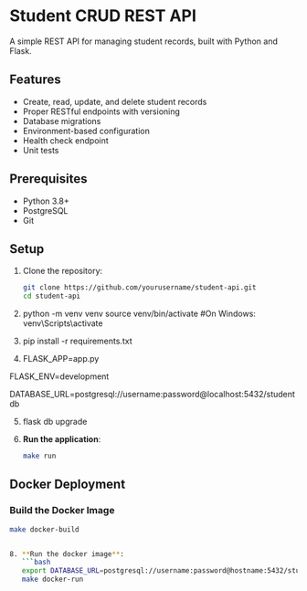 # Student CRUD REST API

A simple REST API for managing student records, built with Python and Flask.

## Features

- Create, read, update, and delete student records
- Proper RESTful endpoints with versioning
- Database migrations
- Environment-based configuration
- Health check endpoint
- Unit tests

## Prerequisites

- Python 3.8+
- PostgreSQL
- Git

## Setup

1. Clone the repository:
   ```bash
   git clone https://github.com/yourusername/student-api.git
   cd student-api

2. python -m venv venv
source venv/bin/activate  #On Windows: venv\Scripts\activate

3. pip install -r requirements.txt

4. FLASK_APP=app.py

FLASK_ENV=development

DATABASE_URL=postgresql://username:password@localhost:5432/studentdb

5. flask db upgrade 

6. **Run the application**:
   ```bash
   make run

## Docker Deployment

### Build the Docker Image
```bash
make docker-build


8. **Run the docker image**:
   ```bash
   export DATABASE_URL=postgresql://username:password@hostname:5432/studentdb
   make docker-run
